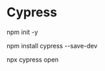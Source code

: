 # Cypress

<!-- init npm (node package manager) -->
npm init -y

<!-- install cypress -->
npm install cypress --save-dev

<!-- node package execution will execute the cypress package -->
npx cypress open

